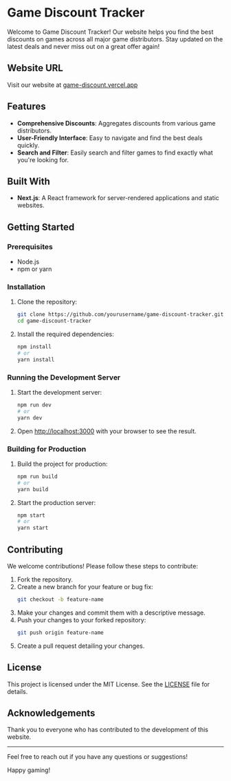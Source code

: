 # Game Discount Tracker

Welcome to Game Discount Tracker! Our website helps you find the best discounts on games across all major game distributors. Stay updated on the latest deals and never miss out on a great offer again!

## Website URL

Visit our website at [game-discount.vercel.app](https://game-discount.vercel.app)

## Features

- **Comprehensive Discounts**: Aggregates discounts from various game distributors.
- **User-Friendly Interface**: Easy to navigate and find the best deals quickly.
- **Search and Filter**: Easily search and filter games to find exactly what you're looking for.

## Built With

- **Next.js**: A React framework for server-rendered applications and static websites.

## Getting Started

### Prerequisites

- Node.js
- npm or yarn

### Installation

1. Clone the repository:
    ```sh
    git clone https://github.com/yourusername/game-discount-tracker.git
    cd game-discount-tracker
    ```

2. Install the required dependencies:
    ```sh
    npm install
    # or
    yarn install
    ```

### Running the Development Server

1. Start the development server:
    ```sh
    npm run dev
    # or
    yarn dev
    ```

2. Open [http://localhost:3000](http://localhost:3000) with your browser to see the result.

### Building for Production

1. Build the project for production:
    ```sh
    npm run build
    # or
    yarn build
    ```

2. Start the production server:
    ```sh
    npm start
    # or
    yarn start
    ```

## Contributing

We welcome contributions! Please follow these steps to contribute:

1. Fork the repository.
2. Create a new branch for your feature or bug fix:
    ```sh
    git checkout -b feature-name
    ```
3. Make your changes and commit them with a descriptive message.
4. Push your changes to your forked repository:
    ```sh
    git push origin feature-name
    ```
5. Create a pull request detailing your changes.

## License

This project is licensed under the MIT License. See the [LICENSE](LICENSE) file for details.

## Acknowledgements

Thank you to everyone who has contributed to the development of this website.

---

Feel free to reach out if you have any questions or suggestions!

Happy gaming!
